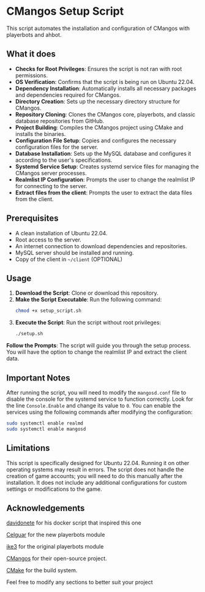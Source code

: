 # CMangos Setup Script

This script automates the installation and configuration of CMangos with playerbots and ahbot.

## What it does

- **Checks for Root Privileges**: Ensures the script is not ran with root permissions.
- **OS Verification**: Confirms that the script is being run on Ubuntu 22.04.
- **Dependency Installation**: Automatically installs all necessary packages and dependencies required for CMangos.
- **Directory Creation**: Sets up the necessary directory structure for CMangos.
- **Repository Cloning**: Clones the CMangos core, playerbots, and classic database repositories from GitHub.
- **Project Building**: Compiles the CMangos project using CMake and installs the binaries.
- **Configuration File Setup**: Copies and configures the necessary configuration files for the server.
- **Database Installation**: Sets up the MySQL database and configures it according to the user's specifications.
- **Systemd Service Setup**: Creates systemd service files for managing the CMangos server processes.
- **Realmlist IP Configuration**: Prompts the user to change the realmlist IP for connecting to the server.
- **Extract files from the client**: Prompts the user to extract the data files from the client.

## Prerequisites

- A clean installation of Ubuntu 22.04.
- Root access to the server.
- An internet connection to download dependencies and repositories.
- MySQL server should be installed and running.
- Copy of the client in `~/client` (OPTIONAL)

## Usage

1. **Download the Script**: Clone or download this repository.
2. **Make the Script Executable**: Run the following command:
   ```bash
   chmod +x setup_script.sh
   ```
3. **Execute the Script**: Run the script without root privileges:
   ```bash
   ./setup.sh
   ```
**Follow the Prompts**: The script will guide you through the setup process. You will have the option to change the realmlist IP and extract the client data.

## Important Notes
After running the script, you will need to modify the `mangosd.conf` file to disable the console for the systemd service to function correctly. Look for the line `Console.Enable` and change its value to `0`.
You can enable the services using the following commands after modifying the configuration:
   ```bash
   sudo systemctl enable realmd
   sudo systemctl enable mangosd
   ```
## Limitations
This script is specifically designed for Ubuntu 22.04. Running it on other operating systems may result in errors.
The script does not handle the creation of game accounts; you will need to do this manually after the installation.
It does not include any additional configurations for custom settings or modifications to the game.

## Acknowledgements
[davidonete](https://github.com/davidonete) for his docker script that inspired this one

[Celguar](https://github.com/cmangos/playerbots) for the new playerbots module

[ike3](https://github.com/ike3) for the original playerbots module

[CMangos](https://github.com/cmangos) for their open-source project.

[CMake](https://cmake.org/) for the build system.

Feel free to modify any sections to better suit your project
